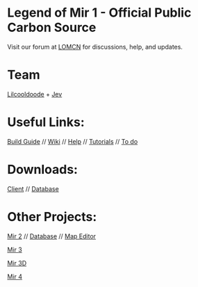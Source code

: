 # Legend of Mir 1 - Official Public Carbon Source

Visit our forum at [LOMCN](https://www.lomcn.net/forum/forums/mir1/) for discussions, help, and updates.

# Team

[Lilcooldoode](https://www.lomcn.net/forum/members/lilcooldoode.940/) + [Jev](https://www.lomcn.net/forum/members/jev.29880/)

# Useful Links:

[Build Guide](https://www.lomcn.net/forum/threads/carbon-source-files-downloads-build-guide.111603/) //
[Wiki](https://www.lomcn.net/wiki/index.php/Carbon) //
[Help](https://www.lomcn.net/forum/forums/carbon-help.842/) //
[Tutorials](https://www.lomcn.net/forum/forums/carbon-tutorials.839/) //
[To do](https://www.lomcn.net/forum/threads/mir-1-to-do-list.112140/)

# Downloads:

[Client](https://github.com/JevLOMCN/mir1/releases) // [Database](https://github.com/Suprcode/Carbon.Database)

# Other Projects:

[Mir 2](https://github.com/Suprcode/Crystal) // [Database](https://github.com/Suprcode/Crystal.Database) // [Map Editor](https://github.com/Suprcode/Crystal.MapEditor)

[Mir 3](https://github.com/Suprcode/Zircon)

[Mir 3D](https://github.com/mir-ethernity/mir-eternal)

[Mir 4](https://github.com/JevLOMCN/mir4-launchers)
